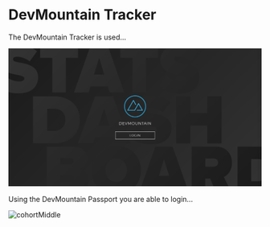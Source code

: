 # DevMountain Tracker

The DevMountain Tracker is used...

![loginpage](loginpage.png)

Using the DevMountain Passport you are able to login...



![cohortMiddle](cohortMiddle.png)

